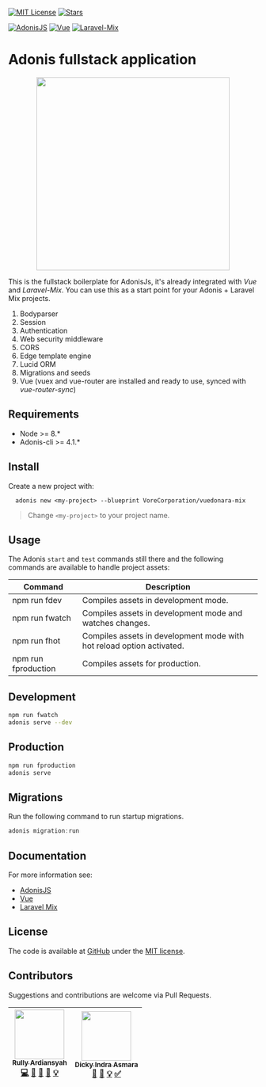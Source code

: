 [![MIT License][license]][license-url] [![Stars][stars]][stars-url]

[![AdonisJS][adonisjs]][adonisjs-url] [![Vue][vue]][vue-url] [![Laravel-Mix][laravel-mix]][laravel-mix-url]

# Adonis fullstack application
<p align="center"><img width="390" src="https://raw.githubusercontent.com/VoreCorporation/vuedonara-mix/master/public/logo.png"></p>

This is the fullstack boilerplate for AdonisJs, it's already integrated with *Vue* and *Laravel-Mix*. You can use this as a start point for your Adonis + Laravel Mix projects.

1. Bodyparser
2. Session
3. Authentication
4. Web security middleware
5. CORS
6. Edge template engine
7. Lucid ORM
8. Migrations and seeds
9. Vue (vuex and vue-router are installed and ready to use, synced with *vue-router-sync*)

## Requirements
- Node >= 8.*
- Adonis-cli >=  4.1.*

## Install
Create a new project with:

```shell
  adonis new <my-project> --blueprint VoreCorporation/vuedonara-mix
```

> Change `<my-project>` to your project name.


## Usage
The Adonis `start` and `test` commands still there and the following commands are available to handle project assets:

| Command | Description |
|---------|-------------|
| npm run fdev | Compiles assets in development mode. |
| npm run fwatch | Compiles assets in development mode and watches changes. |
| npm run fhot | Compiles assets in development mode with hot reload option activated. |
| npm run fproduction | Compiles assets for production. 

## Development
```bash
npm run fwatch
adonis serve --dev
```

## Production
```bash
npm run fproduction
adonis serve
```

## Migrations
Run the following command to run startup migrations.
```js
adonis migration:run
```

## Documentation
For more information see:
- [AdonisJS](https://adonisjs.com)
- [Vue](https://vuejs.org)
- [Laravel Mix](https://laravel-mix.com/docs)

## License
The code is available at [GitHub][home] under the [MIT license][license-url].

## Contributors
Suggestions and contributions are welcome via Pull Requests.

<!-- ALL-CONTRIBUTORS-LIST:START - Do not remove or modify this section -->
| [<img src="https://avatars3.githubusercontent.com/u/8052370" width="100px;"/><br /><sub><b>Rully Ardiansyah</b></sub>](https://github.com/regalius)<br />[💻](https://github.com/tokopedia/treats/commits?author=regalius "Code") [📖](https://github.com/tokopedia/treats/commits?author=regalius "Documentation") [💬](#question-regalius "Answering Questions") [👀](#review-regalius "Reviewed Pull Requests") [💡](#example-regalius "Examples") | [<img src="https://avatars.githubusercontent.com/u/13186704?v=3" width="100px;"/><br /><sub><b>Dicky Indra Asmara</b></sub>](https://github.com/martinock)<br />[📖](https://github.com/tokopedia/treats/commits?author=martinock "Documentation") [💬](#question-martinock "Answering Questions") [💡](#example-martinock "Examples") [✅](#tutorial-martinock "Tutorials") |
| :---: | :---: |
<!-- ALL-CONTRIBUTORS-LIST:END -->

[home]: https://github.com/VoreCorporation/vuedonara-mix
[license-url]: LICENSE
[stars-url]: https://github.com/VoreCorporation/vuedonara-mix/stargazers
[adonisjs-url]: https://github.com/adonisjs
[vue-url]: https://github.com/vuejs/vue
[laravel-mix-url]: https://github.com/JeffreyWay/laravel-mix

[license]: https://img.shields.io/github/license/VoreCorporation/vuedonara-mix.svg?style=flat
[stars]: https://img.shields.io/github/stars/VoreCorporation/vuedonara-mix.svg?style=flat
[adonisjs]: https://img.shields.io/badge/adonisjs-v.4.1.0-blue.svg?style=flat
[vue]: https://img.shields.io/badge/vue-%5E2.5.22-brightgreen.svg?style=flat
[laravel-mix]: https://img.shields.io/badge/laravel--mix-%5E4.0.14-red.svg?style=flat